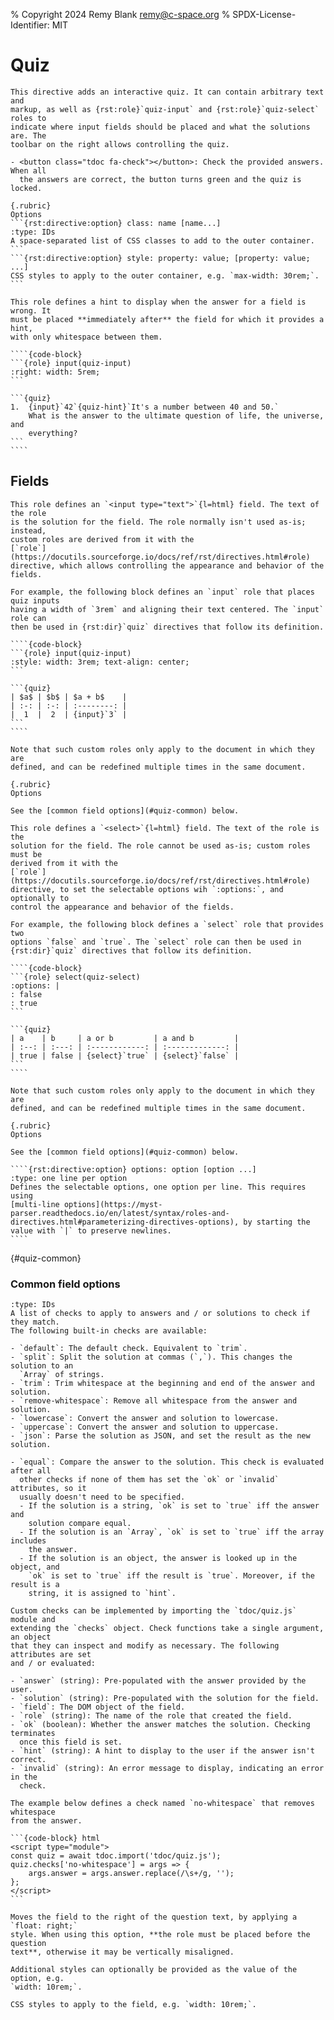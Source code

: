 % Copyright 2024 Remy Blank <remy@c-space.org>
% SPDX-License-Identifier: MIT

# Quiz

````{rst:directive} .. quiz::
This directive adds an interactive quiz. It can contain arbitrary text and
markup, as well as {rst:role}`quiz-input` and {rst:role}`quiz-select` roles to
indicate where input fields should be placed and what the solutions are. The
toolbar on the right allows controlling the quiz.

- <button class="tdoc fa-check"></button>: Check the provided answers. When all
  the answers are correct, the button turns green and the quiz is locked.

{.rubric}
Options
```{rst:directive:option} class: name [name...]
:type: IDs
A space-separated list of CSS classes to add to the outer container.
```
```{rst:directive:option} style: property: value; [property: value; ...]
CSS styles to apply to the outer container, e.g. `max-width: 30rem;`.
```
````

`````{rst:role} quiz-hint
This role defines a hint to display when the answer for a field is wrong. It
must be placed **immediately after** the field for which it provides a hint,
with only whitespace between them.

````{code-block}
```{role} input(quiz-input)
:right: width: 5rem;
```

```{quiz}
1.  {input}`42`{quiz-hint}`It's a number between 40 and 50.`
    What is the answer to the ultimate question of life, the universe, and
    everything?
```
````
`````

## Fields

`````{rst:role} quiz-input
This role defines an `<input type="text">`{l=html} field. The text of the role
is the solution for the field. The role normally isn't used as-is; instead,
custom roles are derived from it with the
[`role`](https://docutils.sourceforge.io/docs/ref/rst/directives.html#role)
directive, which allows controlling the appearance and behavior of the fields.

For example, the following block defines an `input` role that places quiz inputs
having a width of `3rem` and aligning their text centered. The `input` role can
then be used in {rst:dir}`quiz` directives that follow its definition.

````{code-block}
```{role} input(quiz-input)
:style: width: 3rem; text-align: center;
```

```{quiz}
| $a$ | $b$ | $a + b$    |
| :-: | :-: | :--------: |
|  1  |  2  | {input}`3` |
```
````

Note that such custom roles only apply to the document in which they are
defined, and can be redefined multiple times in the same document.

{.rubric}
Options

See the [common field options](#quiz-common) below.
`````

`````{rst:role} quiz-select
This role defines a `<select>`{l=html} field. The text of the role is the
solution for the field. The role cannot be used as-is; custom roles must be
derived from it with the
[`role`](https://docutils.sourceforge.io/docs/ref/rst/directives.html#role)
directive, to set the selectable options wih `:options:`, and optionally to
control the appearance and behavior of the fields.

For example, the following block defines a `select` role that provides two
options `false` and `true`. The `select` role can then be used in
{rst:dir}`quiz` directives that follow its definition.

````{code-block}
```{role} select(quiz-select)
:options: |
: false
: true
```

```{quiz}
| a    | b     | a or b         | a and b         |
| :--: | :---: | :------------: | :-------------: |
| true | false | {select}`true` | {select}`false` |
```
````

Note that such custom roles only apply to the document in which they are
defined, and can be redefined multiple times in the same document.

{.rubric}
Options

See the [common field options](#quiz-common) below.

````{rst:directive:option} options: option [option ...]
:type: one line per option
Defines the selectable options, one option per line. This requires using
[multi-line options](https://myst-parser.readthedocs.io/en/latest/syntax/roles-and-directives.html#parameterizing-directives-options), by starting the
value with `|` to preserve newlines.
````
`````

{#quiz-common}
### Common field options

````{rst:directive:option} check: name [name ...]
:type: IDs
A list of checks to apply to answers and / or solutions to check if they match.
The following built-in checks are available:

- `default`: The default check. Equivalent to `trim`.
- `split`: Split the solution at commas (`,`). This changes the solution to an
  `Array` of strings.
- `trim`: Trim whitespace at the beginning and end of the answer and solution.
- `remove-whitespace`: Remove all whitespace from the answer and solution.
- `lowercase`: Convert the answer and solution to lowercase.
- `uppercase`: Convert the answer and solution to uppercase.
- `json`: Parse the solution as JSON, and set the result as the new solution.

- `equal`: Compare the answer to the solution. This check is evaluated after all
  other checks if none of them has set the `ok` or `invalid` attributes, so it
  usually doesn't need to be specified.
  - If the solution is a string, `ok` is set to `true` iff the answer and
    solution compare equal.
  - If the solution is an `Array`, `ok` is set to `true` iff the array includes
    the answer.
  - If the solution is an object, the answer is looked up in the object, and
    `ok` is set to `true` iff the result is `true`. Moreover, if the result is a
    string, it is assigned to `hint`.

Custom checks can be implemented by importing the `tdoc/quiz.js` module and
extending the `checks` object. Check functions take a single argument, an object
that they can inspect and modify as necessary. The following attributes are set
and / or evaluated:

- `answer` (string): Pre-populated with the answer provided by the user.
- `solution` (string): Pre-populated with the solution for the field.
- `field`: The DOM object of the field.
- `role` (string): The name of the role that created the field.
- `ok` (boolean): Whether the answer matches the solution. Checking terminates
  once this field is set.
- `hint` (string): A hint to display to the user if the answer isn't correct.
- `invalid` (string): An error message to display, indicating an error in the
  check.

The example below defines a check named `no-whitespace` that removes whitespace
from the answer.

```{code-block} html
<script type="module">
const quiz = await tdoc.import('tdoc/quiz.js');
quiz.checks['no-whitespace'] = args => {
    args.answer = args.answer.replace(/\s+/g, '');
};
</script>
```
````
```{rst:directive:option} right: [property: value; ...]
Moves the field to the right of the question text, by applying a `float: right;`
style. When using this option, **the role must be placed before the question
text**, otherwise it may be vertically misaligned.

Additional styles can optionally be provided as the value of the option, e.g.
`width: 10rem;`.
```
```{rst:directive:option} style: property: value; [property: value; ...]
CSS styles to apply to the field, e.g. `width: 10rem;`.
```

